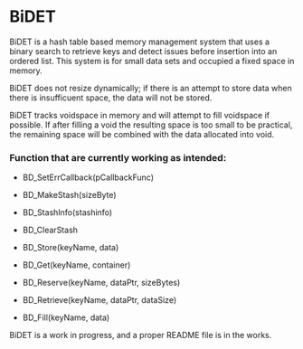 # BiDET
BiDET is a hash table based memory management system that uses a binary search to retrieve keys and detect issues before insertion into an ordered list. This system is for small data sets and occupied a fixed space in memory.

BiDET does not resize dynamically; if there is an attempt to store data when there is insufficuent space, the data will not be stored.

BiDET tracks voidspace in memory and will attempt to fill voidspace if possible. If after filling a void the resulting space is too small to be practical, the remaining space will be combined with the data allocated into void.

### Function that are currently working as intended:

+ BD_SetErrCallback(pCallbackFunc)
  
+ BD_MakeStash(sizeByte)

+ BD_StashInfo(stashinfo)

+ BD_ClearStash

+ BD_Store(keyName, data)

+ BD_Get(keyName, container)
  
+ BD_Reserve(keyName, dataPtr, sizeBytes)

+ BD_Retrieve(keyName, dataPtr, dataSize)

+ BD_Fill(keyName, data)


BiDET is a work in progress, and a proper README file is in the works.
